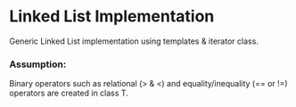 # Linked List Implementation

Generic Linked List implementation using templates & iterator class. 


### Assumption: 
Binary operators such as relational (> & <) and equality/inequality (== or !=) operators are created in class T.
